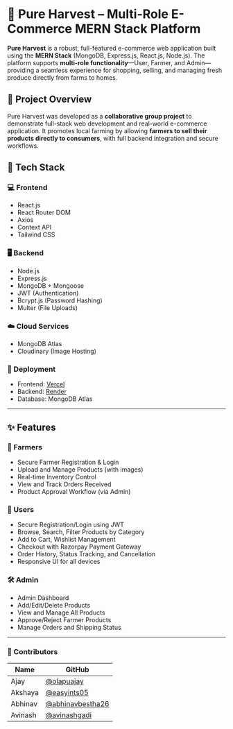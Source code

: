 # 🛒 Pure Harvest – Multi-Role E-Commerce MERN Stack Platform

**Pure Harvest** is a robust, full-featured e-commerce web application built using the **MERN Stack** (MongoDB, Express.js, React.js, Node.js). The platform supports **multi-role functionality**—User, Farmer, and Admin—providing a seamless experience for shopping, selling, and managing fresh produce directly from farms to homes.

## 📌 Project Overview

Pure Harvest was developed as a **collaborative group project** to demonstrate full-stack web development and real-world e-commerce application. It promotes local farming by allowing **farmers to sell their products directly to consumers**, with full backend integration and secure workflows.

## 🔧 Tech Stack

### 💻 Frontend
- React.js
- React Router DOM
- Axios
- Context API
- Tailwind CSS

### 🖥️ Backend
- Node.js
- Express.js
- MongoDB + Mongoose
- JWT (Authentication)
- Bcrypt.js (Password Hashing)
- Multer (File Uploads)

### ☁️ Cloud Services
- MongoDB Atlas
- Cloudinary (Image Hosting)

### 🚀 Deployment
- Frontend: [Vercel](https://pureharvest-mern.vercel.app/)
- Backend: [Render](https://e-commerce-mern-jdyl.onrender.com)
- Database: MongoDB Atlas

---

## ✨ Features

### 👥 Farmers
- Secure Farmer Registration & Login
- Upload and Manage Products (with images)
- Real-time Inventory Control
- View and Track Orders Received
- Product Approval Workflow (via Admin)

### 👥 Users
- Secure Registration/Login using JWT
- Browse, Search, Filter Products by Category
- Add to Cart, Wishlist Management
- Checkout with Razorpay Payment Gateway
- Order History, Status Tracking, and Cancellation
- Responsive UI for all devices

### 🛠️ Admin
- Admin Dashboard
- Add/Edit/Delete Products
- View and Manage All Products
- Approve/Reject Farmer Products
- Manage Orders and Shipping Status

---
### 🤝 Contributors

| Name       | GitHub                                     |
| ---------- | ------------------------------------------ |
| Ajay       | [@olapuajay](https://github.com/olapuajay) |
| Akshaya | [@easyints05](https://github.com/easyints05)   |
| Abhinav | [@abhinavbestha26](https://github.com/abhinavbestha26)   |
| Avinash | [@avinashgadi](https://github.com/avinashgadi)   |


